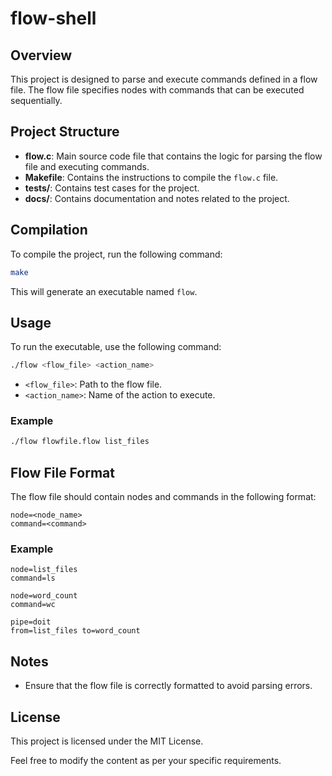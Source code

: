 # flow-shell

## Overview

This project is designed to parse and execute commands defined in a flow file.
The flow file specifies nodes with commands that can be executed sequentially.


## Project Structure

- **flow.c**: Main source code file that contains the logic for parsing the flow
  file and executing commands.
- **Makefile**: Contains the instructions to compile the `flow.c` file.
- **tests/**: Contains test cases for the project.
- **docs/**: Contains documentation and notes related to the project.

## Compilation

To compile the project, run the following command:

```sh
make
```

This will generate an executable named `flow`.

## Usage

To run the executable, use the following command:

```sh
./flow <flow_file> <action_name>
```

- `<flow_file>`: Path to the flow file.
- `<action_name>`: Name of the action to execute.

### Example

```sh
./flow flowfile.flow list_files
```

## Flow File Format

The flow file should contain nodes and commands in the following format:

```
node=<node_name>
command=<command>
```

### Example

```
node=list_files
command=ls

node=word_count
command=wc

pipe=doit
from=list_files to=word_count
```

## Notes

- Ensure that the flow file is correctly formatted to avoid parsing errors.

## License

This project is licensed under the MIT License.

Feel free to modify the content as per your specific requirements.
